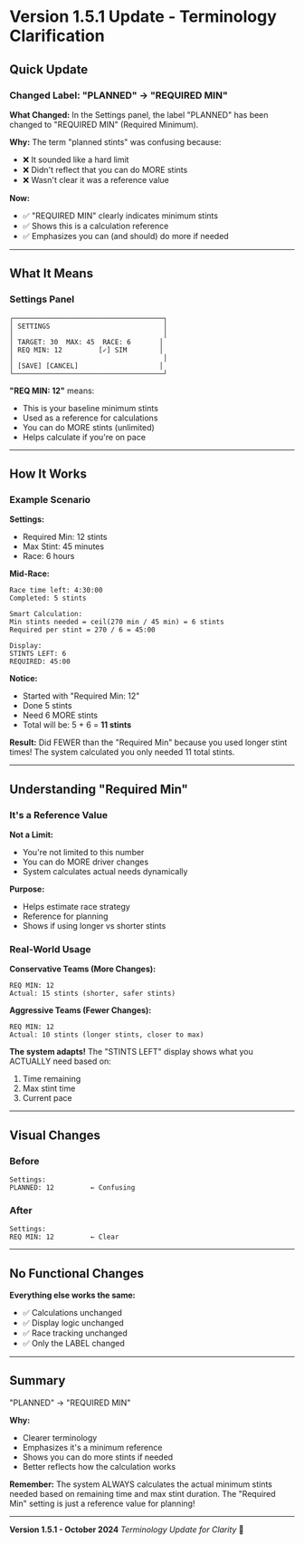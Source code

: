 # Version 1.5.1 Update - Terminology Clarification

## Quick Update

### Changed Label: "PLANNED" → "REQUIRED MIN"

**What Changed:**
In the Settings panel, the label "PLANNED" has been changed to "REQUIRED MIN" (Required Minimum).

**Why:**
The term "planned stints" was confusing because:
- ❌ It sounded like a hard limit
- ❌ Didn't reflect that you can do MORE stints
- ❌ Wasn't clear it was a reference value

**Now:**
- ✅ "REQUIRED MIN" clearly indicates minimum stints
- ✅ Shows this is a calculation reference
- ✅ Emphasizes you can (and should) do more if needed

---

## What It Means

### Settings Panel
```
┌─────────────────────────────────────┐
│ SETTINGS                            │
│                                     │
│ TARGET: 30  MAX: 45  RACE: 6       │
│ REQ MIN: 12         [✓] SIM        │
│                                     │
│ [SAVE] [CANCEL]                    │
└─────────────────────────────────────┘
```

**"REQ MIN: 12"** means:
- This is your baseline minimum stints
- Used as a reference for calculations
- You can do MORE stints (unlimited)
- Helps calculate if you're on pace

---

## How It Works

### Example Scenario

**Settings:**
- Required Min: 12 stints
- Max Stint: 45 minutes
- Race: 6 hours

**Mid-Race:**
```
Race time left: 4:30:00
Completed: 5 stints

Smart Calculation:
Min stints needed = ceil(270 min / 45 min) = 6 stints
Required per stint = 270 / 6 = 45:00

Display:
STINTS LEFT: 6
REQUIRED: 45:00
```

**Notice:**
- Started with "Required Min: 12"
- Done 5 stints
- Need 6 MORE stints
- Total will be: 5 + 6 = **11 stints**

**Result:** Did FEWER than the "Required Min" because you used longer stint times! The system calculated you only needed 11 total stints.

---

## Understanding "Required Min"

### It's a Reference Value

**Not a Limit:**
- You're not limited to this number
- You can do MORE driver changes
- System calculates actual needs dynamically

**Purpose:**
- Helps estimate race strategy
- Reference for planning
- Shows if using longer vs shorter stints

### Real-World Usage

**Conservative Teams (More Changes):**
```
REQ MIN: 12
Actual: 15 stints (shorter, safer stints)
```

**Aggressive Teams (Fewer Changes):**
```
REQ MIN: 12  
Actual: 10 stints (longer stints, closer to max)
```

**The system adapts!** The "STINTS LEFT" display shows what you ACTUALLY need based on:
1. Time remaining
2. Max stint time
3. Current pace

---

## Visual Changes

### Before
```
Settings:
PLANNED: 12         ← Confusing
```

### After
```
Settings:
REQ MIN: 12         ← Clear
```

---

## No Functional Changes

**Everything else works the same:**
- ✅ Calculations unchanged
- ✅ Display logic unchanged
- ✅ Race tracking unchanged
- ✅ Only the LABEL changed

---

## Summary

"PLANNED" → "REQUIRED MIN" 

**Why:**
- Clearer terminology
- Emphasizes it's a minimum reference
- Shows you can do more stints if needed
- Better reflects how the calculation works

**Remember:**
The system ALWAYS calculates the actual minimum stints needed based on remaining time and max stint duration. The "Required Min" setting is just a reference value for planning!

---

**Version 1.5.1 - October 2024**
*Terminology Update for Clarity* 📝
